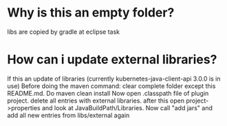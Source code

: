 Why is this an empty folder?
============================
libs are copied by gradle at eclipse task


How can i update external libraries?
====================================
If this an update of libraries (currently kubernetes-java-client-api 3.0.0 is in use)
Before doing the maven command: clear complete folder except this README.md.
Do maven clean install
Now open .classpath file of plugin project. delete all entries with external libraries.
after this open project->properties and look at JavaBuildPath/Libraries.
Now call "add jars" and add all new entries from libs/external again